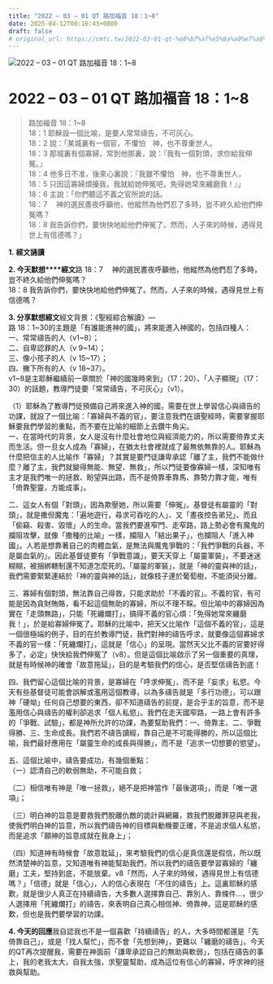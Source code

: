```yaml
---
title: "2022 – 03 – 01 QT 路加福音 18：1~8"
date: 2025-04-12T00:16:43+0800
draft: false
# original_url: https://cmtc.tw/2022-03-01-qt-%e8%b7%af%e5%8a%a0%e7%a6%8f%e9%9f%b3-18%ef%bc%9a18
---
```


![2022 – 03 – 01 QT 路加福音 18：1\~8](/images/qt.jpg   "2022 – 03 – 01 QT 路加福音 18：1\~8")

# 2022 – 03 – 01 QT 路加福音 18：1\~8

> 路加福音 18：1\~8  
> 18：1 耶穌設一個比喻，是要人常常禱告，不可灰心。  
> 18：2 說：「某城裏有一個官，不懼怕　神，也不尊重世人。  
> 18：3 那城裏有個寡婦，常到他那裏，說：『我有一個對頭，求你給我伸冤。』  
> 18：4 他多日不准，後來心裏說：『我雖不懼怕　神，也不尊重世人，  
> 18：5 只因這寡婦煩擾我，我就給她伸冤吧，免得她常來纏磨我！』」  
> 18：6 主說：「你們聽這不義之官所說的話。  
> 18：7 　神的選民晝夜呼籲他，他縱然為他們忍了多時，豈不終久給他們伸冤嗎？  
> 18：8 我告訴你們，要快快地給他們伸冤了。然而，人子來的時候，遇得見世上有信德嗎？」

**1.** **經文誦讀**

**2. 今天默想****經文**路 18：7 　神的選民晝夜呼籲他，他縱然為他們忍了多時，豈不終久給他們伸冤嗎？  
18：8 我告訴你們，要快快地給他們伸冤了。然而，人子來的時候，遇得見世上有信德嗎？

**3. 分享默想經文**經文背景：《聖經綜合解讀》—  
路 18：1\~30的主題是「有誰能進神的國」，將來能進入神國的，包括四種人：  
一、常常禱告的人（v1\~8）；  
二、自卑認罪的人（v 9\~14）；  
三、像小孩子的人（v 15\~17）；  
四、撇下所有的人（v 18\~37）。  
v1\~8是主耶穌繼續前一章關於「神的國幾時來到」（17：20）、「人子顯現」（17：30）的話題，教導門徒要「常常禱告，不可灰心」（v1）。

（1）耶穌為了教導門徒預備自己將來進入神的國，需要在世上學習信心與禱告的功課，就設了一個比喻：「寡婦與不義的官」，要注意我們在讀聖經時，需要掌握耶穌要我們學習的重點，而不要在比喻的細節上去鑽牛角尖。  
一、在當時代的背景，女人是沒有什麼社會地位與經濟能力的，所以需要倚靠丈夫而生活。但一旦女人成為「寡婦」，在猶太社會裡就成了最無依無靠的人。耶穌為什麼把信主的人比喻作「寡婦」？其實是要門徒謙卑承認「離了主，我們不能做什麼？離了主，我們就變得無能、無望、無救」，所以門徒要像寡婦一樣，深知唯有主才是我們唯一的拯救、盼望與出路，而不是倚靠車靠馬、靠勢力靠才能，唯有「倚靠聖靈，方能成事」。

二、這女人有個「對頭」，因為欺壓她，所以需要「伸冤」。基督徒有屬靈的「對頭」，就是撒但魔鬼：「遍地遊行，尋求可吞吃的人」、又「晝夜控告弟兄」、而且「偷竊、殺害、毀壞」人的生命。當我們要進窄門、走窄路，路上勢必會有魔鬼的攔阻攻擊，就像「撒種的比喻」一樣，攔阻人「結出果子」，也攔阻人「進入神國」。人若是想靠著自己的肉體血氣，是無法與魔鬼爭戰的：「我們爭戰的兵器，不是屬血氣的」。因此基督徒要有「爭戰意識」，要天天穿上「屬靈軍裝」，不要迷迷糊糊，被捆綁轄制還不知道怎麼死的。「屬靈的軍裝」，就是「神的靈與神的話」，我們需要緊緊連結於「神的靈與神的話」，就像枝子連於葡萄樹，不能須臾分離。

三、寡婦有個對頭，無法靠自己得救，只能求助於「不義的官」。不義的官，有可能是因為貪財賄賂，看不起這個無助的寡婦，所以不理不睬。但比喻中的寡婦因為實在「走頭無路」，只能「死纏爛打」，搞得不義的官心煩：「免得她常來纏磨我！」，於是給寡婦伸冤了。耶穌的比喻中，把天父比喻作「這個不義的官」，這是一個很極端的例子，目的在於教導門徒，我們對神的禱告呼求，就要像這個寡婦求不義的官一樣：「死纏爛打」，這就是「信心」的呈現。當然天父比不義的官要好得多了，必定」快快給我們伸冤了（v8）。但是這個比喻啟示了另一個重要的真理，就是有時候神的確會「故意拖延」，目的是考驗我們的信心，是否堅信禱告到底！

四、我們留心這個比喻的背景，是寡婦在「呼求伸冤」，而不是「妄求」私慾。今天有些基督徒可能會誤解或濫用這個教導，以為多禱告就是「多行功德」，可以跟神「硬坳」任何自己想要的東西，卻不知道禱告的前提，是合乎主的旨意，而不是濫用信心與禱告的權利卻追求「個人私慾」。我們在走天國窄路，一路上會有許多的「爭戰、試驗」，都是神所允許的功課，為要幫助我們：一、倚靠主、二、爭戰得勝、三、生命成長。我們若不禱告讀經，靠自己是不可能得勝的，所以這個比喻，我們最好應用在「屬靈生命的成長與得勝」，而不是「追求一切想要的慾望」。

五、這個比喻中，禱告要成功，有幾個重點：  
（一）認清自己的軟弱無助，不可能自救；

（二）相信唯有神是「唯一拯救」，絕不是把神當作「最後選項」，而是「唯一選項」；

（三）明白神的旨意是要救我們脫離仇敵的詭計與網羅，救我們脫離罪惡與老我，使我們明白神的旨意，所以我們禱告神的目標與動機要正確，不是追求個人私慾，而是追求「願神的旨意成就在我身上」；

（四）知道神有時候會「故意耽延」，來考驗我們的信心是真信還是假信，所以既然清楚神的旨意，又知道唯有神能幫助我們，所以我們的禱告要學習寡婦的「纏磨」工夫，堅持到底，不能放棄。v8「然而，人子來的時候，遇得見世上有信德嗎？」「信德」就是「信心」，人的信心表現在「不住的禱告」上。這裏耶穌的感歎，就是很少人真正在持續禱告，大多數人選擇靠自己、靠別人、靠條件…，很少人選擇用「死纏爛打」的禱告，來表明自己真心相信神、倚靠神，這是耶穌的感歎，但也是我們要學習的功課。

**4. 今天的回應**我自認我也不是一個喜歡「持續禱告」的人，大多時間都還是「先倚靠自己」，或是「找人幫忙」，而不會「先想到神」，更難以「纏磨的禱告」。今天的QT再次提醒我，需要在神面前「謙卑承認自己的無助與軟弱」，包括在禱告的事上，我的老我太大，自我太強，求聖靈幫助，成為這位有信心的寡婦，呼求神的拯救與幫助。